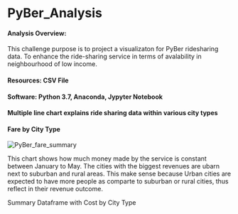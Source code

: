 # PyBer_Analysis

#### Analysis Overview:
This challenge purpose is to project a visualizaton for PyBer ridesharing data. To enhance the ride-sharing service in terms of avalability in neighbourhood of low income. 

#### Resources: CSV File 

#### Software: Python 3.7, Anaconda, Jypyter Notebook 

#### Multiple line chart explains ride sharing data within various city types

#### Fare by City Type 

![PyBer_fare_summary](https://user-images.githubusercontent.com/106555873/177556519-e76936bb-faf3-4981-9ba2-03ae9049481a.png)

This chart shows how much money made by the service is constant between January to May. The cities with the biggest revenues are ubarn next to suburban and rural areas. This make sense because Urban cities are expected to have more people as comparte to suburban or rural cities, thus reflect in their revenue outcome. 

Summary Dataframe with Cost by City Type 
